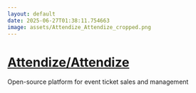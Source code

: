 ```yaml
---
layout: default
date: 2025-06-27T01:38:11.754663
image: assets/Attendize_Attendize_cropped.png
---
```


# [Attendize/Attendize](https://github.com/Attendize/Attendize)

Open-source platform for event ticket sales and management
